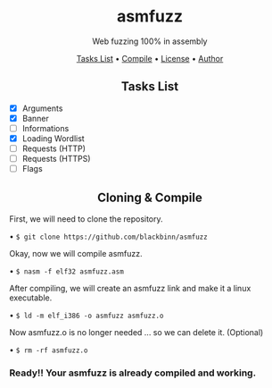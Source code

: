 <h1 align="center">asmfuzz</h1>
<p align="center">Web fuzzing 100% in assembly</p>

<p align="center">
 <a href="#tasks-list">Tasks List</a> •
 <a href="#cloning--compile">Compile</a> •
 <a href="https://github.com/blackbinn/asmfuzz/blob/master/LICENSE">License</a> •
 <a href="https://github.com/arisusec">Author</a>
</p>


<h2 align="center">Tasks List</h2>

- [x] Arguments
- [x] Banner
- [ ] Informations
- [x] Loading Wordlist
- [ ] Requests (HTTP)
- [ ] Requests (HTTPS)
- [ ] Flags

<h2 align="center">Cloning & Compile</h2>

First, we will need to clone the repository.

• `$ git clone https://github.com/blackbinn/asmfuzz`

Okay, now we will compile asmfuzz.

• `$ nasm -f elf32 asmfuzz.asm`

After compiling, we will create an asmfuzz link and make it a linux executable.

• `$ ld -m elf_i386 -o asmfuzz asmfuzz.o`

Now asmfuzz.o is no longer needed ... so we can delete it. (Optional)

• `$ rm -rf asmfuzz.o`

### Ready!! Your asmfuzz is already compiled and working.
